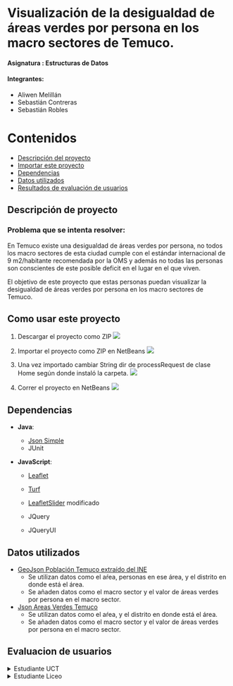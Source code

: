 # Visualización de la desigualdad de áreas verdes por persona en los macro sectores de Temuco.

#### Asignatura : Estructuras de Datos
#### Integrantes: 
+ Aliwen Melillán
+ Sebastián Contreras
+ Sebastián Robles

# Contenidos

   * [Descripción del proyecto](#descripción-de-proyecto)
   * [Importar este proyecto](#como-usar-este-proyecto)
   * [Dependencias](#dependencias)
   * [Datos utilizados](#datos-utilizados)
   * [Resultados de evaluación de usuarios](#evaluacion-de-usuarios)   
   
## Descripción de proyecto
### Problema que se intenta resolver:
En Temuco existe una desigualdad de áreas verdes por persona, no todos los macro sectores de esta ciudad cumple con el estándar internacional de 9 m2/habitante recomendada por la OMS y además no todas las personas son conscientes de este posible deficit en el lugar en el que viven.

El objetivo de este proyecto que estas personas puedan visualizar la desigualdad de áreas verdes por persona en los macro sectores de Temuco.


## Como usar este proyecto

1. Descargar el proyecto como ZIP 
![](https://i.imgur.com/7g0QZNs.png)

2. Importar el proyecto como ZIP en NetBeans
![](https://i.imgur.com/HfA1XpY.png)

3. Una vez importado cambiar String dir de processRequest de clase Home según donde instaló la carpeta.
![](https://i.imgur.com/0N2IAWa.png)

4. Correr el proyecto en NetBeans
![](https://i.imgur.com/CsiBokA.png)

## Dependencias

+ **Java**: 
  + [Json Simple](https://code.google.com/archive/p/json-simple/)
  + JUnit

+ **JavaScript**:

  + [Leaflet](https://leafletjs.com/)

  + [Turf](https://github.com/Turfjs/turf)

  + [LeafletSlider](https://github.com/dwilhelm89/LeafletSlider) modificado

  + JQuery

  + JQueryUI
  
## Datos utilizados

+ [GeoJson Población Temuco extraído del INE](http://ine-chile.maps.arcgis.com/apps/webappviewer/index.html?id=bc3cfbd4feec49699c11e813ae9a629f)
  + Se utilizan datos como el aŕea, personas en ese área, y el distrito en donde está el área.
  + Se añaden datos como el macro sector y el valor de áreas verdes por persona en el macro sector.
+ [Json Areas Verdes Temuco](http://datos.cedeus.cl/layers/geonode:areas_verdes_prc)
  + Se utilizan datos como el aŕea, y el distrito en donde está el área.
  + Se añaden datos como el macro sector y el valor de áreas verdes por persona en el macro sector.
  
  
  
## Evaluacion de usuarios

<details><summary>Estudiante UCT</summary>
<p>

<img src="https://i.imgur.com/gZYrgo3.jpg" alt="Estudiante UCTt" width="500" height="300">

#### Observaciones
* __¿Fue necesario explicarle lo que mostraba el mapa?__
  - No, con la leyenda mostrada en el mapa fue suficiente.
* __¿Le fue posible encontrar su sector?__
  - Sí, su sector era Pueblo Nuevo.



</p>
</details>

<details><summary>Estudiante Liceo</summary>
<p>
  
<img src="https://i.imgur.com/r8OTf9y.jpg" alt="Estudiante Liceo" width="500" height="300">

#### Observaciones

* __¿Fue necesario explicarle lo que mostraba el mapa?__
  - Sí, no fue suficiente con lo que se mostraba en la leyenda del mapa.
* __¿Le fue posible encontrar su sector?__
  - Sí, su sector era Pueblo Nuevo.

</p>
</details>





